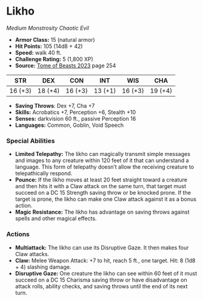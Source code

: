 # Likho

*Medium* *Monstrosity* *Chaotic Evil*

- **Armor Class:** 15 (natural armor)
- **Hit Points:** 105 (14d8 + 42)
- **Speed:** walk 40 ft.
- **Challenge Rating:** 5 (1,800 XP)
- **Source:** [Tome of Beasts 2023](https://koboldpress.com/kpstore/product/tome-of-beasts-1-2023-edition/) page 254

| STR | DEX | CON | INT | WIS | CHA |
| --- | --- | --- | --- | --- | --- |
| 16 (+3) | 18 (+4) | 16 (+3) | 13 (+1) | 16 (+3) | 19 (+4) |

- **Saving Throws**: Dex +7, Cha +7
- **Skills:** Acrobatics +7, Perception +6, Stealth +10
- **Senses:** darkvision 60 ft., passive Perception 16
- **Languages:** Common, Goblin, Void Speech

### Special Abilities

- **Limited Telepathy:** The likho can magically transmit simple messages and images to any creature within 120 feet of it that can understand a language. This form of telepathy doesn’t allow the receiving creature to telepathically respond.
- **Pounce:** If the likho moves at least 20 feet straight toward a creature and then hits it with a Claw attack on the same turn, that target must succeed on a DC 15 Strength saving throw or be knocked prone. If the target is prone, the likho can make one Claw attack against it as a bonus action.
- **Magic Resistance:** The likho has advantage on saving throws against spells and other magical effects.

### Actions

- **Multiattack:** The likho can use its Disruptive Gaze. It then makes four Claw attacks.
- **Claw:** Melee Weapon Attack: +7 to hit, reach 5 ft., one target. Hit: 8 (1d8 + 4) slashing damage.
- **Disruptive Gaze:** One creature the likho can see within 60 feet of it must succeed on a DC 15 Charisma saving throw or have disadvantage on attack rolls, ability checks, and saving throws until the end of its next turn.
